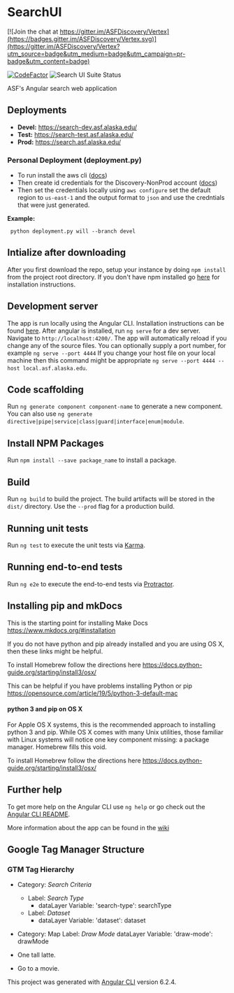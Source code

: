 # SearchUI

[![Join the chat at https://gitter.im/ASFDiscovery/Vertex](https://badges.gitter.im/ASFDiscovery/Vertex.svg)](https://gitter.im/ASFDiscovery/Vertex?utm_source=badge&utm_medium=badge&utm_campaign=pr-badge&utm_content=badge)

[![
CodeFactor](https://www.codefactor.io/repository/github/asfadmin/discovery-searchui/badge?s=fe1df8c7275093962e0c42abffa97803a397c825)](https://www.codefactor.io/repository/github/asfadmin/discovery-searchui) <img src="https://api.ghostinspector.com/v1/suites/5d408f00f1eea0544564fb2a/status-badge" title="Search UI Suite Status">

 ASF's Angular search web application

## Deployments

- **Devel:** https://search-dev.asf.alaska.edu/
- **Test:** https://search-test.asf.alaska.edu/
- **Prod:** https://search.asf.alaska.edu/

### Personal Deployment (deployment.py)

- To run install the aws cli ([docs](https://docs.aws.amazon.com/cli/latest/userguide/install-cliv2.html))
- Then create id credentials for the Discovery-NonProd account ([docs](https://docs.aws.amazon.com/IAM/latest/UserGuide/id_credentials_access-keys.html#Using_CreateAccessKey))
- Then set the credentials locally using `aws configure` set the default region to `us-east-1` and the output format to `json` and use the credntials that were just generated.

**Example:**
```
 python deployment.py will --branch devel
```

## Intialize after downloading
After you first download the repo, setup your instance by doing `npm install` from the project root directory. If you don't have npm installed go [here](https://www.npmjs.com/get-npm) for installation instructions.

## Development server

The app is run locally using the Angular CLI. Installation instructions can be found [here](https://angular.io/cli). After angular is installed, run `ng serve` for a dev server. Navigate to `http://localhost:4200/`. The app will automatically reload if you change any of the source files. You can optionally supply a port number, for example `ng serve --port 4444`
If you change your host file on your local machine then this command might be appropriate `ng serve --port 4444 --host local.asf.alaska.edu`.


## Code scaffolding

Run `ng generate component component-name` to generate a new component. You can also use `ng generate directive|pipe|service|class|guard|interface|enum|module`.

## Install NPM Packages
Run `npm install --save package_name` to install a package.

## Build

Run `ng build` to build the project. The build artifacts will be stored in the `dist/` directory. Use the `--prod` flag for a production build.

## Running unit tests

Run `ng test` to execute the unit tests via [Karma](https://karma-runner.github.io).

## Running end-to-end tests

Run `ng e2e` to execute the end-to-end tests via [Protractor](http://www.protractortest.org/).

## Installing pip and mkDocs
This is the starting point for installing Make Docs https://www.mkdocs.org/#installation

If you do not have python and pip already installed and you are using OS X, then these links
might be helpful.

To install Homebrew follow the directions here https://docs.python-guide.org/starting/install3/osx/

This can be helpful if you have problems installing Python or pip https://opensource.com/article/19/5/python-3-default-mac

#### python 3 and pip on OS X
For Apple OS X systems, this is the recommended approach to installing python 3 and pip.
While OS X comes with many Unix utilities, those familiar with Linux systems
will notice one key component missing: a package manager. Homebrew fills this void.

To install Homebrew follow the directions here https://docs.python-guide.org/starting/install3/osx/

## Further help

To get more help on the Angular CLI use `ng help` or go check out the [Angular CLI README](https://github.com/angular/angular-cli/blob/master/README.md).

More information about the app can be found in the [wiki](https://github.com/asfadmin/SearchUI/wiki)

## Google Tag Manager Structure

### GTM Tag Hierarchy
- Category: _Search Criteria_
  - Label: _Search Type_
    - dataLayer Variable: 'search-type': searchType
  - Label: _Dataset_
    - dataLayer Variable: 'dataset': dataset

- Category: Map
    Label: _Draw Mode_
        dataLayer Variable: 'draw-mode': drawMode


- One tall latte.
- Go to a movie.

This project was generated with [Angular CLI](https://github.com/angular/angular-cli) version 6.2.4.
